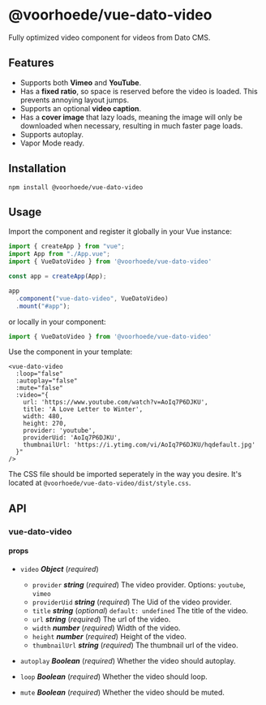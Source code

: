 # @voorhoede/vue-dato-video

Fully optimized video component for videos from Dato CMS.

## Features

- Supports both **Vimeo** and **YouTube**.
- Has a **fixed ratio**, so space is reserved before the video is loaded. This prevents annoying layout jumps.
- Supports an optional **video caption**.
- Has a **cover image** that lazy loads, meaning the image will only be downloaded when necessary, resulting in much faster page loads.
- Supports autoplay.
- Vapor Mode ready.

## Installation

```
npm install @voorhoede/vue-dato-video
```

## Usage
Import the component and register it globally in your Vue instance:

```js
import { createApp } from "vue";
import App from "./App.vue";
import { VueDatoVideo } from '@voorhoede/vue-dato-video'

const app = createApp(App);

app
  .component("vue-dato-video", VueDatoVideo)
  .mount("#app");
```

or locally in your component:

```js
import { VueDatoVideo } from '@voorhoede/vue-dato-video'
```

Use the component in your template:

```vue
<vue-dato-video
  :loop="false"
  :autoplay="false"
  :mute="false"
  :video="{
    url: 'https://www.youtube.com/watch?v=AoIq7P6DJKU',
    title: 'A Love Letter to Winter',
    width: 480,
    height: 270,
    provider: 'youtube',
    providerUid: 'AoIq7P6DJKU',
    thumbnailUrl: 'https://i.ytimg.com/vi/AoIq7P6DJKU/hqdefault.jpg'
  }"
/>
```

The CSS file should be imported seperately in the way you desire. It's located at `@voorhoede/vue-dato-video/dist/style.css`.

## API

### vue-dato-video 

#### props 

- `video` ***Object*** (*required*)
  - `provider` ***string*** (*required*)
  The video provider. Options: `youtube`, `vimeo`
  - `providerUid` ***string*** (*required*)
    The Uid of the video provider. 
  - `title` ***string*** (*optional*) `default: undefined`
  The title of the video.
  - `url` ***string*** (*required*)
  The url of the video.
  - `width` ***number*** (*required*)
    Width of the video.
  - `height` ***number*** (*required*)
    Height of the video.
  - `thumbnailUrl` ***string*** (*required*)
    The thumbnail url of the video.

- `autoplay` ***Boolean*** (*required*) 
  Whether the video should autoplay.

- `loop` ***Boolean*** (*required*) 
  Whether the video should loop.

- `mute` ***Boolean*** (*required*) 
  Whether the video should be muted.
